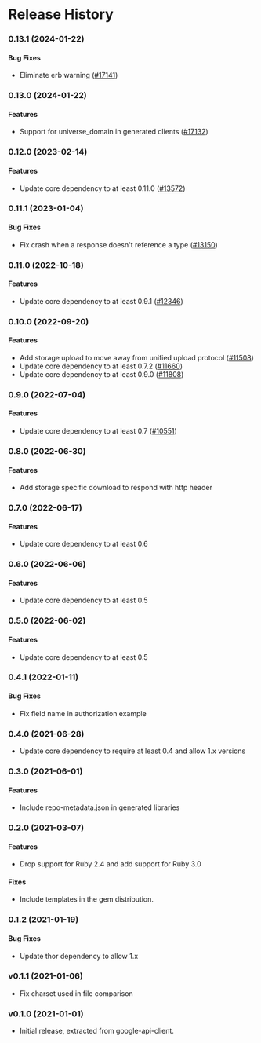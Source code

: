 # Release History

### 0.13.1 (2024-01-22)

#### Bug Fixes

* Eliminate erb warning ([#17141](https://github.com/googleapis/google-api-ruby-client/issues/17141)) 

### 0.13.0 (2024-01-22)

#### Features

* Support for universe_domain in generated clients ([#17132](https://github.com/googleapis/google-api-ruby-client/issues/17132)) 

### 0.12.0 (2023-02-14)

#### Features

* Update core dependency to at least 0.11.0 ([#13572](https://github.com/googleapis/google-api-ruby-client/issues/13572)) 

### 0.11.1 (2023-01-04)

#### Bug Fixes

* Fix crash when a response doesn't reference a type ([#13150](https://github.com/googleapis/google-api-ruby-client/issues/13150)) 

### 0.11.0 (2022-10-18)

#### Features

* Update core dependency to at least 0.9.1 ([#12346](https://github.com/googleapis/google-api-ruby-client/issues/12346)) 

### 0.10.0 (2022-09-20)

#### Features

* Add storage upload to move away from unified upload protocol ([#11508](https://github.com/googleapis/google-api-ruby-client/issues/11508)) 
* Update core dependency to at least 0.7.2 ([#11660](https://github.com/googleapis/google-api-ruby-client/issues/11660)) 
* Update core dependency to at least 0.9.0 ([#11808](https://github.com/googleapis/google-api-ruby-client/issues/11808)) 

### 0.9.0 (2022-07-04)

#### Features

* Update core dependency to at least 0.7 ([#10551](https://github.com/googleapis/google-api-ruby-client/issues/10551)) 

### 0.8.0 (2022-06-30)

#### Features

* Add storage specific download to respond with http header 

### 0.7.0 (2022-06-17)

#### Features

* Update core dependency to at least 0.6

### 0.6.0 (2022-06-06)

#### Features

* Update core dependency to at least 0.5

### 0.5.0 (2022-06-02)

#### Features

* Update core dependency to at least 0.5

### 0.4.1 (2022-01-11)

#### Bug Fixes

* Fix field name in authorization example 

### 0.4.0 (2021-06-28)

* Update core dependency to require at least 0.4 and allow 1.x versions

### 0.3.0 (2021-06-01)

#### Features

* Include repo-metadata.json in generated libraries

### 0.2.0 (2021-03-07)

#### Features

* Drop support for Ruby 2.4 and add support for Ruby 3.0

#### Fixes

* Include templates in the gem distribution.

### 0.1.2 (2021-01-19)

#### Bug Fixes

* Update thor dependency to allow 1.x

### v0.1.1 (2021-01-06)

* Fix charset used in file comparison

### v0.1.0 (2021-01-01)

* Initial release, extracted from google-api-client.
